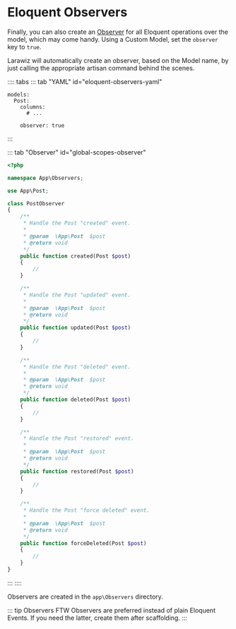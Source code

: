 # Eloquent Observers

Finally, you can also create an [Observer](https://laravel.com/docs/eloquent#observers) for all Eloquent operations over the model, which may come handy. Using a Custom Model, set the `observer` key to `true`.

Larawiz will automatically create an observer, based on the Model name, by just calling the appropriate artisan command behind the scenes.

:::: tabs
::: tab "YAML" id="eloquent-observers-yaml"
```yaml{6}
models:
  Post:
    columns:
      # ...

    observer: true
```
:::

::: tab "Observer"  id="global-scopes-observer"
```php
<?php

namespace App\Observers;

use App\Post;

class PostObserver
{
    /**
     * Handle the Post "created" event.
     *
     * @param  \App\Post  $post
     * @return void
     */
    public function created(Post $post)
    {
        //
    }

    /**
     * Handle the Post "updated" event.
     *
     * @param  \App\Post  $post
     * @return void
     */
    public function updated(Post $post)
    {
        //
    }

    /**
     * Handle the Post "deleted" event.
     *
     * @param  \App\Post  $post
     * @return void
     */
    public function deleted(Post $post)
    {
        //
    }

    /**
     * Handle the Post "restored" event.
     *
     * @param  \App\Post  $post
     * @return void
     */
    public function restored(Post $post)
    {
        //
    }

    /**
     * Handle the Post "force deleted" event.
     *
     * @param  \App\Post  $post
     * @return void
     */
    public function forceDeleted(Post $post)
    {
        //
    }
}

```
:::
::::

Observers are created in the `app\Observers` directory.

::: tip Observers FTW
Observers are preferred instead of plain Eloquent Events. If you need the latter, create them after scaffolding.
:::

